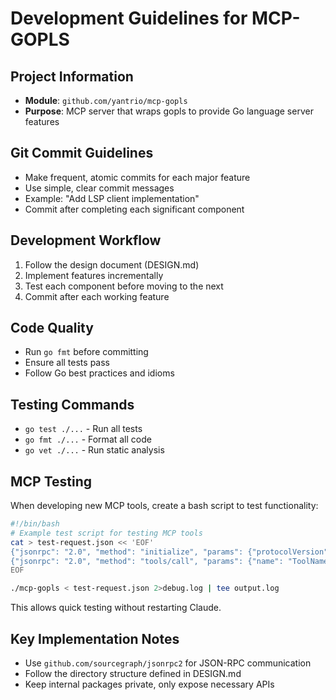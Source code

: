 # Development Guidelines for MCP-GOPLS

## Project Information
- **Module**: `github.com/yantrio/mcp-gopls`
- **Purpose**: MCP server that wraps gopls to provide Go language server features

## Git Commit Guidelines
- Make frequent, atomic commits for each major feature
- Use simple, clear commit messages
- Example: "Add LSP client implementation"
- Commit after completing each significant component

## Development Workflow
1. Follow the design document (DESIGN.md)
2. Implement features incrementally
3. Test each component before moving to the next
4. Commit after each working feature

## Code Quality
- Run `go fmt` before committing
- Ensure all tests pass
- Follow Go best practices and idioms

## Testing Commands
- `go test ./...` - Run all tests
- `go fmt ./...` - Format all code
- `go vet ./...` - Run static analysis

## MCP Testing
When developing new MCP tools, create a bash script to test functionality:
```bash
#!/bin/bash
# Example test script for testing MCP tools
cat > test-request.json << 'EOF'
{"jsonrpc": "2.0", "method": "initialize", "params": {"protocolVersion": "0.1.0", "capabilities": {}}, "id": 1}
{"jsonrpc": "2.0", "method": "tools/call", "params": {"name": "ToolName", "arguments": {...}}, "id": 2}
EOF

./mcp-gopls < test-request.json 2>debug.log | tee output.log
```

This allows quick testing without restarting Claude.

## Key Implementation Notes
- Use `github.com/sourcegraph/jsonrpc2` for JSON-RPC communication
- Follow the directory structure defined in DESIGN.md
- Keep internal packages private, only expose necessary APIs